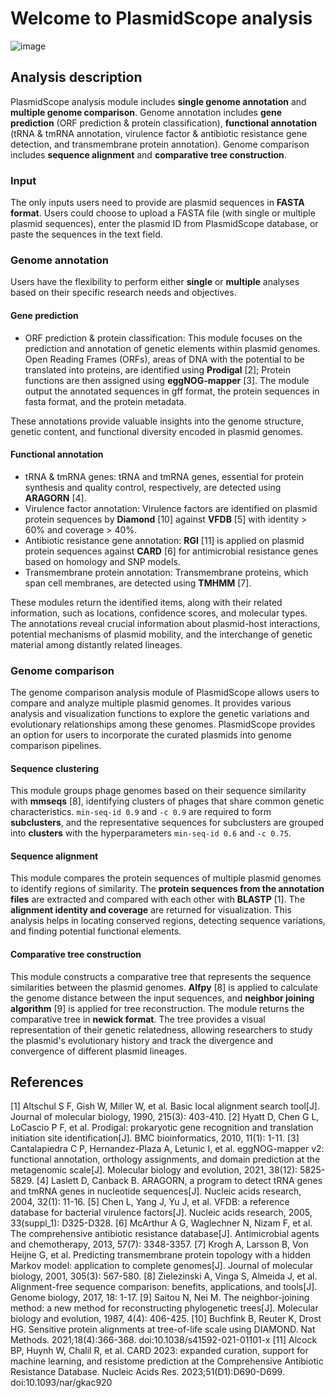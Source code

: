 # Welcome to PlasmidScope analysis

![image](/Figures/Plasmid_analysis.png)

## Analysis description
PlasmidScope analysis module includes **single genome annotation** and **multiple genome comparison**. Genome annotation includes **gene prediction** (ORF prediction & protein classification), **functional annotation** (tRNA & tmRNA annotation, virulence factor & antibiotic resistance gene detection, and transmembrane protein annotation). Genome comparison includes **sequence alignment** and **comparative tree construction**.

### Input
The only inputs users need to provide are plasmid sequences in **FASTA format**. Users could choose to upload a FASTA file (with single or multiple plasmid sequences), enter the plasmid ID from PlasmidScope database, or paste the sequences in the text field.

### Genome annotation
Users have the flexibility to perform either **single** or **multiple** analyses based on their specific research needs and objectives.

#### Gene prediction
+ ORF prediction & protein classification: This module focuses on the prediction and annotation of genetic elements within plasmid genomes. Open Reading Frames (ORFs), areas of DNA with the potential to be translated into proteins, are identified using **Prodigal** [2]; Protein functions are then assigned using **eggNOG-mapper** [3]. The module output the annotated sequences in gff format, the protein sequences in fasta format, and the protein metadata.

These annotations provide valuable insights into the genome structure, genetic content, and functional diversity encoded in plasmid genomes.

#### Functional annotation
+ tRNA & tmRNA genes: tRNA and tmRNA genes, essential for protein synthesis and quality control, respectively, are detected using **ARAGORN** [4].
+ Virulence factor annotation: Virulence factors are identified on plasmid protein sequences by **Diamond** [10] against **VFDB** [5] with identity > 60% and coverage > 40%.
+ Antibiotic resistance gene annotation: **RGI** [11] is applied on plasmid protein sequences against **CARD** [6] for antimicrobial resistance genes based on homology and SNP models.
+ Transmembrane protein annotation: Transmembrane proteins, which span cell membranes, are detected using **TMHMM** [7].

These modules return the identified items, along with their related information, such as locations, confidence scores, and molecular types. The annotations reveal crucial information about plasmid-host interactions, potential mechanisms of plasmid mobility, and the interchange of genetic material among distantly related lineages.

### Genome comparison
The genome comparison analysis module of PlasmidScope allows users to compare and analyze multiple plasmid genomes. It provides various analysis and visualization functions to explore the genetic variations and evolutionary relationships among these genomes. PlasmidScope provides an option for users to incorporate the curated plasmids into genome comparison pipelines.

#### Sequence clustering
This module groups phage genomes based on their sequence similarity with **mmseqs** [8], identifying clusters of phages that share common genetic characteristics. ``min-seq-id 0.9`` and ``-c 0.9`` are required to form **subclusters**, and the representative sequences for subclusters are grouped into **clusters** with the hyperparameters ``min-seq-id 0.6`` and ``-c 0.75``.

#### Sequence alignment
This module compares the protein sequences of multiple plasmid genomes to identify regions of similarity. The **protein sequences from the annotation files** are extracted and compared with each other with **BLASTP** [1]. The **alignment identity and coverage** are returned for visualization. This analysis helps in locating conserved regions, detecting sequence variations, and finding potential functional elements.

#### Comparative tree construction
This module constructs a comparative tree that represents the sequence similarities between the plasmid genomes. **Alfpy** [8] is applied to calculate the genome distance between the input sequences, and **neighbor joining algorithm** [9] is applied for tree reconstruction. The module returns the comparative tree in **newick format**. The tree provides a visual representation of their genetic relatedness, allowing researchers to study the plasmid's evolutionary history and track the divergence and convergence of different plasmid lineages.

## References
[1] Altschul S F, Gish W, Miller W, et al. Basic local alignment search tool[J]. Journal of molecular biology, 1990, 215(3): 403-410.
[2] Hyatt D, Chen G L, LoCascio P F, et al. Prodigal: prokaryotic gene recognition and translation initiation site identification[J]. BMC bioinformatics, 2010, 11(1): 1-11.
[3] Cantalapiedra C P, Hernandez-Plaza A, Letunic I, et al. eggNOG-mapper v2: functional annotation, orthology assignments, and domain prediction at the metagenomic scale[J]. Molecular biology and evolution, 2021, 38(12): 5825-5829.
[4] Laslett D, Canback B. ARAGORN, a program to detect tRNA genes and tmRNA genes in nucleotide sequences[J]. Nucleic acids research, 2004, 32(1): 11-16.
[5] Chen L, Yang J, Yu J, et al. VFDB: a reference database for bacterial virulence factors[J]. Nucleic acids research, 2005, 33(suppl_1): D325-D328.
[6] McArthur A G, Waglechner N, Nizam F, et al. The comprehensive antibiotic resistance database[J]. Antimicrobial agents and chemotherapy, 2013, 57(7): 3348-3357.
[7] Krogh A, Larsson B, Von Heijne G, et al. Predicting transmembrane protein topology with a hidden Markov model: application to complete genomes[J]. Journal of molecular biology, 2001, 305(3): 567-580.
[8] Zielezinski A, Vinga S, Almeida J, et al. Alignment-free sequence comparison: benefits, applications, and tools[J]. Genome biology, 2017, 18: 1-17.
[9] Saitou N, Nei M. The neighbor-joining method: a new method for reconstructing phylogenetic trees[J]. Molecular biology and evolution, 1987, 4(4): 406-425.
[10] Buchfink B, Reuter K, Drost HG. Sensitive protein alignments at tree-of-life scale using DIAMOND. Nat Methods. 2021;18(4):366-368. doi:10.1038/s41592-021-01101-x
[11] Alcock BP, Huynh W, Chalil R, et al. CARD 2023: expanded curation, support for machine learning, and resistome prediction at the Comprehensive Antibiotic Resistance Database. Nucleic Acids Res. 2023;51(D1):D690-D699. doi:10.1093/nar/gkac920
